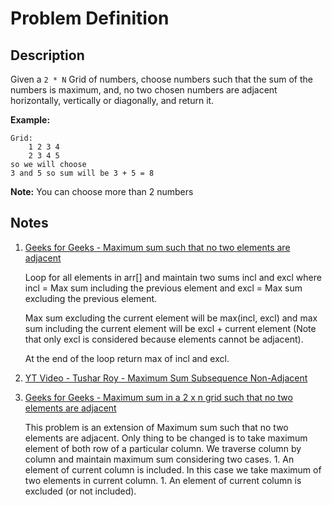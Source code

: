 # Problem Definition

## Description

Given a `2 * N` Grid of numbers, choose numbers such that the sum of the numbers is maximum, and, no two chosen numbers are adjacent horizontally, vertically or diagonally, and return it.

**Example:**

```text
Grid:
    1 2 3 4
    2 3 4 5
so we will choose
3 and 5 so sum will be 3 + 5 = 8
```

**Note:** You can choose more than 2 numbers

## Notes

1. [Geeks for Geeks - Maximum sum such that no two elements are adjacent](https://www.geeksforgeeks.org/maximum-sum-such-that-no-two-elements-are-adjacent/)

    Loop for all elements in arr[] and maintain two sums incl and excl where incl = Max sum including the previous element and excl = Max sum excluding the previous element.

    Max sum excluding the current element will be max(incl, excl) and max sum including the current element will be excl + current element (Note that only excl is considered because elements cannot be adjacent).

    At the end of the loop return max of incl and excl.

1. [YT Video - Tushar Roy - Maximum Sum Subsequence Non-Adjacent](https://www.youtube.com/watch?v=UtGtF6nc35g)
1. [Geeks for Geeks - Maximum sum in a 2 x n grid such that no two elements are adjacent](https://www.geeksforgeeks.org/maximum-sum-2-x-n-grid-no-two-elements-adjacent/)

    This problem is an extension of Maximum sum such that no two elements are adjacent. Only thing to be changed is to take maximum element of both row of a particular column. We traverse column by column and maintain maximum sum considering two cases.
        1. An element of current column is included. In this case we take maximum of two elements in current column.
        1. An element of current column is excluded (or not included).